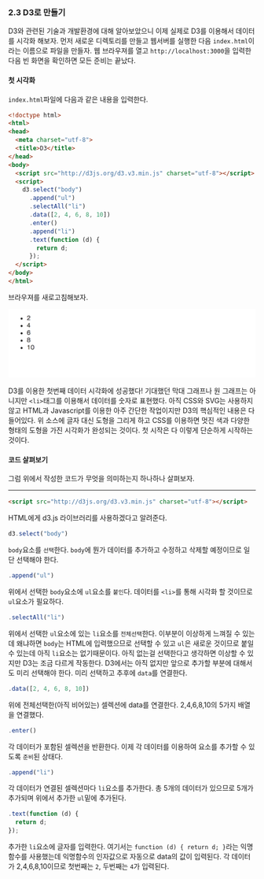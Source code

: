 ### 2.3 D3로 만들기

D3와 관련된 기술과 개발환경에 대해 알아보았으니 이제 실제로 D3를 이용해서 데이터를 시각화 해보자.
먼저 새로운 디렉토리를 만들고 웹서버를 실행한 다음 `index.html`이라는 이름으로 파일을 만들자.
웹 브라우져를 열고 `http://localhost:3000`을 입력한 다음 빈 화면을 확인하면 모든 준비는 끝났다.

#### 첫 시각화

`index.html`파일에 다음과 같은 내용을 입력한다.

```html
<!doctype html>
<html>
<head>
  <meta charset="utf-8">
  <title>D3</title>
</head>
<body>
  <script src="http://d3js.org/d3.v3.min.js" charset="utf-8"></script>
  <script>
    d3.select("body")
      .append("ul")
      .selectAll("li")
      .data([2, 4, 6, 8, 10])
      .enter()
      .append("li")
      .text(function (d) {
        return d;
      });
  </script>
</body>
</html>
```

브라우져를 새로고침해보자.

![데이터를 리스트로 표현하기](./images/2/2_3_1.png)

D3를 이용한 첫번째 데이터 시각화에 성공했다!
기대했던 막대 그래프나 원 그래프는 아니지만 `<li>`태그를 이용해서 데이터를 숫자로 표현했다.
아직 CSS와 SVG는 사용하지 않고 HTML과 Javascript를 이용한 아주 간단한 작업이지만 D3의 핵심적인 내용은 다 들어있다.
위 소스에 글자 대신 도형을 그리게 하고 CSS를 이용하면 멋진 색과 다양한 형태의 도형을 가진 시각화가 완성되는 것이다.
첫 시작은 다 이렇게 단순하게 시작하는 것이다.

#### 코드 살펴보기

그럼 위에서 작성한 코드가 무엇을 의미하는지 하나하나 살펴보자.

---


```html
<script src="http://d3js.org/d3.v3.min.js" charset="utf-8"></script>
```

HTML에게 d3.js 라이브러리를 사용하겠다고 알려준다.

```javascript
d3.select("body")
```

`body`요소를 `선택`한다. `body`에 뭔가 데이터를 추가하고 수정하고 삭제할 예정이므로 일단 선택해야 한다.

```javascript
.append("ul")
```

위에서 선택한 `body`요소에 `ul`요소를 `붙인`다. 데이터를 `<li>`를 통해 시각화 할 것이므로 `ul`요소가 필요하다.

```javascript
.selectAll("li")
```

위에서 선택한 `ul`요소에 있는 `li`요소를 `전체선택`한다.
이부분이 이상하게 느껴질 수 있는데 왜냐하면 `body`는 HTML에 입력했으므로 선택할 수 있고 `ul`은 새로운 것이므로 붙일 수 있는데 아직 `li`요소는 없기때문이다.
아직 없는걸 선택한다고 생각하면 이상할 수 있지만 D3는 조금 다르게 작동한다.
D3에서는 아직 없지만 앞으로 추가할 부분에 대해서도 미리 선택해야 한다. 미리 선택하고 추후에 `data`를 연결한다.

```javascript
.data([2, 4, 6, 8, 10])
```

위에 전체선택한(아직 비어있는) 셀렉션에 data를 연결한다. 2,4,6,8,10의 5가지 배열을 연결했다.

```javascript
.enter()
```

각 데이터가 포함된 셀렉션을 반환한다. 이제 각 데이터를 이용하여 요소를 추가할 수 있도록 `준비`된 상태다.

```javascript
.append("li")
```

각 데이터가 연결된 셀렉션마다 `li`요소를 추가한다. 총 5개의 데이터가 있으므로 5개가 추가되며 위에서 추가한 `ul`밑에 추가된다.

```javascript
.text(function (d) {
  return d;
});
```

추가한 `li`요소에 글자를 입력한다.
여기서는 `function (d) { return d; }`라는 익명함수를 사용했는데 익명함수의 인자값으로 자동으로 data의 값이 입력된다.
각 데이터가 2,4,6,8,10이므로 첫번째는 `2`, 두번째는 `4`가 입력된다.
